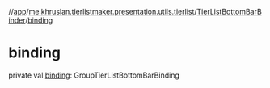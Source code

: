 //[app](../../../index.md)/[me.khruslan.tierlistmaker.presentation.utils.tierlist](../index.md)/[TierListBottomBarBinder](index.md)/[binding](binding.md)

# binding

private val [binding](binding.md): GroupTierListBottomBarBinding
